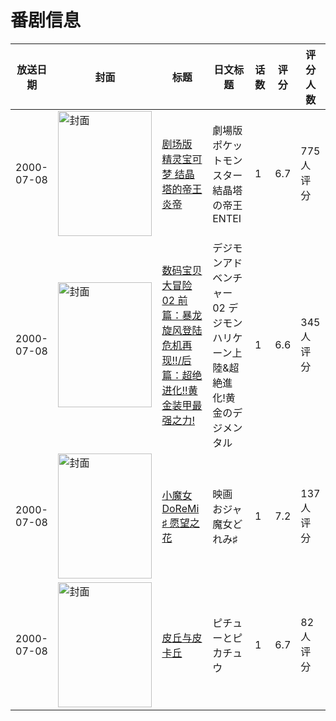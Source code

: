 # 番剧信息

|放送日期|封面|标题|日文标题|话数|评分|评分人数|
|---|---|---|---|---|---|---|
|2000-07-08|<img src="https://lain.bgm.tv/pic/cover/c/e5/52/3024_uHcRT.jpg" alt="封面" style="width:150px;height:200px;object-fit:cover;">|[剧场版 精灵宝可梦 结晶塔的帝王 炎帝](https://bangumi.tv/subject/3024)|劇場版ポケットモンスター 結晶塔の帝王 ENTEI|1|6.7|775人评分|
|2000-07-08|<img src="https://lain.bgm.tv/pic/cover/c/8b/83/3135_JduWl.jpg" alt="封面" style="width:150px;height:200px;object-fit:cover;">|[数码宝贝大冒险02 前篇：暴龙旋风登陆 危机再现!!/后篇：超绝进化!!黄金装甲最强之力!](https://bangumi.tv/subject/3135)|デジモンアドベンチャー02 デジモンハリケーン上陸&超絶進化!黄金のデジメンタル|1|6.6|345人评分|
|2000-07-08|<img src="https://lain.bgm.tv/pic/cover/c/5d/25/14880_82i22.jpg" alt="封面" style="width:150px;height:200px;object-fit:cover;">|[小魔女DoReMi ♯ 愿望之花](https://bangumi.tv/subject/14880)|映画 おジャ魔女どれみ♯|1|7.2|137人评分|
|2000-07-08|<img src="https://lain.bgm.tv/pic/cover/c/d5/0d/27778_zOMQu.jpg" alt="封面" style="width:150px;height:200px;object-fit:cover;">|[皮丘与皮卡丘](https://bangumi.tv/subject/27778)|ピチューとピカチュウ|1|6.7|82人评分|
